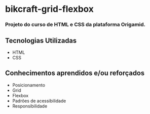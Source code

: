 # bikcraft-grid-flexbox

### Projeto do curso de HTML e CSS da plataforma Origamid.

## Tecnologias Utilizadas
 - HTML
 - CSS
 
## Conhecimentos aprendidos e/ou reforçados
 - Posicionamento
 - Grid
 - Flexbox
 - Padrões de acessibilidade
 - Responsibilidade
